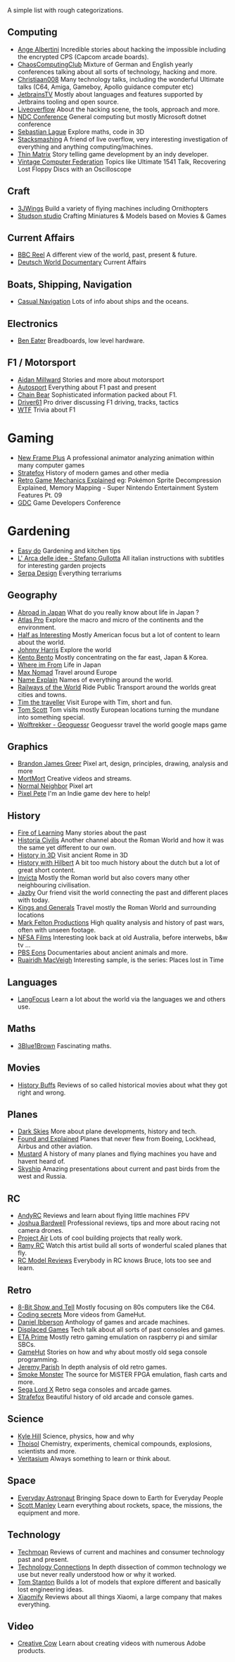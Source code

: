 A simple list with rough categorizations.

## Computing

- [Ange Albertini](https://www.youtube.com/channel/UCwQvHQ2JdGomedDJFJ9r7DA) Incredible stories about hacking the impossible including the encrypted CPS (Capcom arcade boards).
- [ChaosComputingClub](https://www.youtube.com/user/mediacccde) Mixture of German and English yearly conferences talking about all sorts of technology, hacking and more.
- [Christiaan008](https://www.youtube.com/channel/UCEPzS1rYsrkqzSLNp76nrcg) Many technology talks, including the wonderful Ultimate talks (C64, Amiga, Gameboy, Apollo guidance computer etc)
- [JetbrainsTV](https://www.youtube.com/user/JetBrainsTV) Mostly about languages and features supported by Jetbrains tooling and open source.
- [Liveoverflow](https://www.youtube.com/channel/UClcE-kVhqyiHCcjYwcpfj9w) About the hacking scene, the tools, approach and more.
- [NDC Conference](https://www.youtube.com/channel/UCTdw38Cw6jcm0atBPA39a0Q) General computing but mostly Microsoft dotnet conference
- [Sebastian Lague](https://www.youtube.com/channel/UCmtyQOKKmrMVaKuRXz02jbQ) Explore maths, code in 3D
- [Stacksmashing](https://www.youtube.com/channel/UC3S8vxwRfqLBdIhgRlDRVzw) A friend of live overflow, very interesting investigation of everything and anything computing/machines.
- [Thin Matrix](https://www.youtube.com/user/ThinMatrix) Story telling game development by an indy developer.
- [Vintage Computer Federation](https://www.youtube.com/c/VintageComputerFederation501c3) Topics like Ultimate 1541 Talk, Recovering Lost Floppy Discs with an Oscilloscope



## Craft

- [3JWings](https://www.youtube.com/channel/UClFbYkwEVAul703EM4RDacg) Build a variety of flying machines including Ornithopters
- [Studson studio](https://www.youtube.com/c/StudsonStudio) Crafting Miniatures & Models based on Movies & Games



## Current Affairs

- [BBC Reel](https://www.youtube.com/channel/UCfYW5GXBXueSO5p9bxD45qg) A different view of the world, past, present & future.
- [Deutsch World Documentary](https://www.youtube.com/channel/UCW39zufHfsuGgpLviKh297Q) Current Affairs



## Boats, Shipping, Navigation

- [Casual Navigation](https://www.youtube.com/channel/UC5_HIscbiDZM0dMX-nCksuA) Lots of info about ships and the oceans.



## Electronics

- [Ben Eater](https://www.youtube.com/c/BenEater/) Breadboards, low level hardware.



## F1 / Motorsport

- [Aidan Millward](https://www.youtube.com/channel/UC6RKpfiMMylubgI6cAj2kNg) Stories and more about motorsport
- [Autosport](https://www.youtube.com/channel/UCxuksozHJD_f1w9nVa6UhAw) Everything about F1 past and present
- [Chain Bear](https://www.youtube.com/user/chainbearf1) Sophisticated information packed about F1.
- [Driver61](https://www.youtube.com/channel/UCtbLA0YM6EpwUQhFUyPQU9Q) Pro driver discussing F1 driving, tracks, tactics
- [WTF](https://www.youtube.com/channel/UCDxm-FbK9nmZKqHI19j-DOw) Trivia about F1



# Gaming

- [New Frame Plus](https://www.youtube.com/channel/UCxO_ya-RmAXCXJCU54AxYFw) A professional animator analyzing animation within many computer games
- [Stratefox](https://www.youtube.com/user/strafefox) History of modern games and other media
- [Retro Game Mechanics Explained](https://www.youtube.com/channel/UCwRqWnW5ZkVaP_lZF7caZ-g) eg: Pokémon Sprite Decompression Explained, Memory Mapping - Super Nintendo Entertainment System Features Pt. 09
- [GDC](https://www.youtube.com/channel/UC0JB7TSe49lg56u6qH8y_MQ) Game Developers Conference



# Gardening
- [Easy do](https://www.youtube.com/channel/UC5aMO145apupAMhKtpD0ujQ) Gardening and kitchen tips
- [L' Arca delle idee - Stefano Gullotta](https://www.youtube.com/channel/UCcYyhWGKQL0aYSK8M6kTIVw) All italian instructions with subtitles for interesting garden projects
- [Serpa Design](https://www.youtube.com/channel/UCGzXtNdhjPxvCNWFme1bG0g) Everything terrariums



## Geography

- [Abroad in Japan](https://www.youtube.com/channel/UCHL9bfHTxCMi-7vfxQ-AYtg) What do you really know about life in Japan ?
- [Atlas Pro](https://www.youtube.com/channel/UCz1oFxMrgrQ82-276UCOU9w) Explore the macro and micro of the continents and the environment.
- [Half as Interesting](https://www.youtube.com/channel/UCuCkxoKLYO_EQ2GeFtbM_bw) Mostly American focus but a lot of content to learn about the world. 
- [Johnny Harris](https://www.youtube.com/channel/UCmGSJVG3mCRXVOP4yZrU1Dw) Explore the world
- [Kento Bento](https://www.youtube.com/channel/UCLOwKVD0bYHxaDZxXkK4piw) Mostly concentrating on the far east, Japan & Korea.
- [Where im From](https://www.youtube.com/channel/UCqwxJts-6yF33rupyF_DCsA) Life in Japan
- [Max Nomad](https://www.youtube.com/channel/UC7KNnrC4a3Egv09CLSO0ccA) Travel around Europe
- [Name Explain](https://www.youtube.com/channel/UCy_QZ1EEY4S5YT6cmBTwMwg) Names of everything around the world.
- [Railways of the World](https://www.youtube.com/channel/UC2IW5YxobFz2cgqClr9MMQQ) Ride Public Transport around the worlds great cities and towns.
- [Tim the traveller](https://www.youtube.com/channel/UC2LVhJH_9cT2XKp0VAfsKOQ) Visit Europe with Tim, short and fun.
- [Tom Scott](https://www.youtube.com/user/enyay) Tom visits mostly European locations turning the mundane into something special.
- [Wolftrekker - Geoguessr](https://www.youtube.com/channel/UC9ZOITSmt6a7itXEyy3dwbA) Geoguessr travel the world google maps game



## Graphics
- [Brandon James Greer](https://www.youtube.com/channel/UCC26K7LTSrJK0BPAUyyvtQg) Pixel art, design, principles, drawing, analysis and more
- [MortMort](https://www.youtube.com/channel/UCsn9MzwyPKeCE6MEGtMU4gg) Creative videos and streams.
- [Normal Neighbor](https://www.youtube.com/c/NormalNeighbor/videos) Pixel art
- [Pixel Pete](https://www.youtube.com/channel/UC7OO80qJzGTLOj_6-0dmOiA) I'm an Indie game dev here to help!



## History

- [Fire of Learning](https://www.youtube.com/user/Fireoflearning) Many stories about the past
- [Historia Civilis](https://www.youtube.com/channel/UCv_vLHiWVBh_FR9vbeuiY-A) Another channel about the Roman World and how it was the same yet different to our own.
- [History in 3D](https://www.youtube.com/channel/UCyyxeul6iQfXJl3Avct1wMQ) Visit ancient Rome in 3D
- [History with Hilbert](https://www.youtube.com/channel/UC1Zc6_BhPXiCWZlrZP4EsEg) A bit too much history about the dutch but a lot of great short content.
- [Invicta](https://www.youtube.com/user/THFEProductions) Mostly the Roman world but also covers many other neighbouring civilisation.
- [Jazby](https://www.youtube.com/channel/UCoUkea_dZioNSJbi1vWDZkA) Our friend visit the world connecting the past and different places with today.
- [Kings and Generals](https://www.youtube.com/channel/UCMmaBzfCCwZ2KqaBJjkj0fw) Travel mostly the Roman World and surrounding locations
- [Mark Felton Productions](https://www.youtube.com/channel/UCfCKvREB11-fxyotS1ONgww) High quality analysis and history of past wars, often with unseen footage.
- [NFSA Films](https://www.youtube.com/user/FILMAUSTRALIA) Interesting look back at old Australia, before interwebs, b&w tv ...
- [PBS Eons](https://www.youtube.com/channel/UCzR-rom72PHN9Zg7RML9EbA) Documentaries about ancient animals and more.
- [Ruairidh MacVeigh](https://www.youtube.com/channel/UCC8R7kmt-W14zWUcr8mymEQ) Interesting sample, is the series: Places lost in Time



## Languages

- [LangFocus](https://www.youtube.com/channel/UCNhX3WQEkraW3VHPyup8jkQ) Learn a lot about the world via the languages we and others use.



## Maths

- [3Blue1Brown](https://www.youtube.com/channel/UCYO_jab_esuFRV4b17AJtAw) Fascinating maths.




## Movies
- [History Buffs](https://www.youtube.com/channel/UCggHoXaj8BQHIiPmOxezeWA) Reviews of so called historical movies about what they got right and wrong.



## Planes
- [Dark Skies](https://www.youtube.com/channel/UCwx8xyh6ZlDI5ZQpbIWKnUg) More about plane developments, history and tech.
- [Found and Explained](https://www.youtube.com/channel/UCpM4zrZ9c_apiEj6CApj2yw) Planes that never flew from Boeing, Lockhead, Airbus and other aviation.
- [Mustard](https://www.youtube.com/channel/UC1ZBQ-F-yktYD4m5AzM6pww) A history of many planes and flying machines you have and havent heard of.
- [Skyship](https://www.youtube.com/channel/UCt-xRCZqNAOCxPUh_kXymNQ) Amazing presentations about current and past birds from the west and Russia.



## RC
- [AndyRC](https://www.youtube.com/channel/UCKE_cpUIcXCUh_cTddxOVQw) Reviews and learn about flying little machines FPV
- [Joshua Bardwell](https://www.youtube.com/user/loraan) Professional reviews, tips and more about racing not camera drones.
- [Project Air](https://www.youtube.com/c/ProjectAirAviation) Lots of cool building projects that really work.
- [Ramy RC](https://www.youtube.com/user/ramyfrah) Watch this artist build all sorts of wonderful scaled planes that fly.
- [RC Model Reviews](https://www.youtube.com/channel/UCahqHsTaADV8MMmj2D5i1Vw) Everybody in RC knows Bruce, lots too see and learn.



## Retro

- [8-Bit Show and Tell](https://www.youtube.com/channel/UC3gRBswFkuteshdwMZAQafQ) Mostly focusing on 80s computers like the C64.
- [Coding secrets](https://www.youtube.com/channel/UCkY047vYjF92-8HcoVTXAOg) More videos from GameHut.
- [Daniel Ibberson](https://www.youtube.com/channel/UC455p7ts9lh8IWi5zuf_8tQ) Anthology of games and arcade machines.
- [Displaced Games](https://www.youtube.com/channel/UCWoSKWs8h6lFdiEDAjuIfpA) Tech talk about all sorts of past consoles and games.
- [ETA Prime](https://www.youtube.com/user/Mretaprime) Mostly retro gaming emulation on raspberry pi and similar SBCs.
- [GameHut](https://www.youtube.com/channel/UCfVFSjHQ57zyxajhhRc7i0g) Stories on how and why about mostly old sega console programming.
- [Jeremy Parish](https://www.youtube.com/channel/UCrIttXi0WgLXHI1poCk0D6g) In depth analysis of old retro games.
- [Smoke Monster](https://www.youtube.com/channel/UCskJUZ8X__mwcoU9HvGKCMg) The source for MiSTER FPGA emulation, flash carts and more.
- [Sega Lord X](https://www.youtube.com/channel/UCZ5JH5f8ODllQjrzgqdT5Dg) Retro sega consoles and arcade games.
- [Strafefox](https://www.youtube.com/channel/UCtt_NEKZ4MoH4O7BT3SbXTA) Beautiful history of old arcade and console games. 



## Science

- [Kyle Hill](https://www.youtube.com/channel/UCFbtcTaMFnOAP0pFO1L8hVw) Science, physics, how and why
- [Thoisol](https://www.youtube.com/user/TheThoisoi2) Chemistry, experiments, chemical compounds, explosions, scientists and more.
- [Veritasium](https://www.youtube.com/channel/UCHnyfMqiRRG1u-2MsSQLbXA) Always something to learn or think about.



## Space

- [Everyday Astronaut](https://www.youtube.com/channel/UC6uKrU_WqJ1R2HMTY3LIx5Q) Bringing Space down to Earth for Everyday People
- [Scott Manley](https://www.youtube.com/channel/UCxzC4EngIsMrPmbm6Nxvb-A) Learn everything about rockets, space, the missions, the equipment and more.



## Technology

- [Techmoan](https://www.youtube.com/channel/UC5I2hjZYiW9gZPVkvzM8_Cw) Reviews of current and machines and consumer technology past and present.
- [Technology Connections](https://www.youtube.com/channel/UCy0tKL1T7wFoYcxCe0xjN6Q) In depth dissection of common technology we use but never really understood how or why it worked.
- [Tom Stanton](https://www.youtube.com/channel/UC67gfx2Fg7K2NSHqoENVgwA) Builds a lot of models that explore different and basically lost engineering ideas.
- [Xiaomify](https://www.youtube.com/channel/UCkTuQn6fQ_cmnWoXfjQ6thw) Reviews about all things Xiaomi, a large company that makes everything.



## Video

- [Creative Cow](https://www.youtube.com/channel/UCLHFJY0izPdBvx9Vm-iUaLA) Learn about creating videos with numerous Adobe products.
